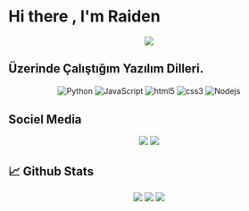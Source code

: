 # Hi there , I'm Raiden


<div align="center">
    <a href="https://discord.com/users/1066089639548563589" title="Discord Profile"><img src="https://lanyard-profile-readme.vercel.app/api/1066089639548563589"></a>
</div>

## Üzerinde Çalıştığım Yazılım Dilleri.

<div align="center">
    <img alt="Python" align="center" src="https://img.shields.io/badge/-Python-660099?style=flat-square&logo=Python&logoColor=white"/>
    <img alt="JavaScript" align="center" src="https://img.shields.io/badge/-Javascript-edb200?style=flat-square&logo=javascript&logoColor=white"/>
    <img alt="html5" align="center" src="https://img.shields.io/badge/-HTML5-E34F26?style=flat-square&logo=html5&logoColor=white"/>
    <img alt="css3" align="center" src="https://img.shields.io/badge/-CSS3-264de4?style=flat-square&logo=css3&logoColor=white"/>
    <img alt="Nodejs" align="center" src="https://img.shields.io/badge/-Nodejs-43853d?style=flat-square&logo=Node.js&logoColor=white"/>
</div>

## Sociel Media

<div align="center">
    <a href="https://discord.com/users/1066089639548563589" target="_blank"><img src="https://shields.io/badge/Raiden-111111.svg?&style=for-the-badge&logo=discord"></a>
    <a href="https://github.com/Schmerzhaften" target="_blank"><img src="https://shields.io/badge/FearlesSs-111111.svg?&style=for-the-badge&logo=github"></a>
</div>

## 📈 Github Stats

<p align="center">
    <imgsrc="https://githubreadmestats.vercel.app/apiusername=Schmerzhaften&show_icons=true&hide_title=true&theme=radical&text_color=FF9DD9&count_private=true&include_all_commits=true"/>
    <img src="https://github-readme-stats.vercel.app/api/top-langs/?username=Schmerzhaften&layout=compact&text_color=FF9DD9&title_color=FF9DD9&bg_color=141321&count_private=true&include_all_commits=true&langs_count=10&hide_title=true" />
 <img src="https://github-profile-trophy.vercel.app/?username=Schmerzhaften&theme=radical"/>
<img src="https://activity-graph.herokuapp.com/graph?username=Schmerzhaften&bg_color=141321&color=FF9DD9&line=FF9DD9&point=9dffc3"/>
</p>

